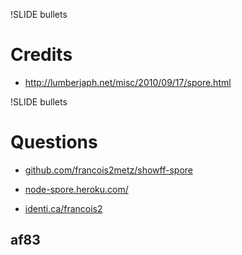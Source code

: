 !SLIDE bullets
# Credits

* http://lumberjaph.net/misc/2010/09/17/spore.html

!SLIDE bullets
# Questions

* [github.com/francois2metz/showff-spore](http://github.com/francois2metz/showff-spore)
* [node-spore.heroku.com/](http://node-spore.heroku.com/)

* [identi.ca/francois2](http://identi.ca/francois2)

## af83
